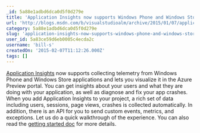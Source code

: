 ```yaml
---
_id: 5a88e1adbd6dca0d5f0d279e
title: 'Application Insights now supports Windows Phone and Windows Store applications'
url: 'http://blogs.msdn.com/b/visualstudioalm/archive/2015/01/07/application-insights-now-supports-windows-phone-and-windows-store-applications.aspx'
category: 5a88e1adbd6dca0d5f0d279e
slug: 'application-insights-now-supports-windows-phone-and-windows-store-applications'
user_id: 5a83ce59d6eb0005c4ecda2c
username: 'bill-s'
createdOn: '2015-02-07T11:12:26.000Z'
tags: []
---
```


<a title="http://azure.microsoft.com/services/application-insights/" href="http://blogs.msdn.com/controlpanel/blogs/posteditor.aspx/Application%20Insights">Application Insights</a> now supports collecting telemetry from Windows Phone and Windows Store applications and lets you visualize it in the Azure Preview portal. You can get insights about your users and what they are doing with your application, as well as diagnose and fix your app crashes. When you add Application Insights to your project, a rich set of data including users, sessions, page views, crashes is collected automatically. In addition, there is an API for you to send custom events, metrics, and exceptions. Let us do a quick walkthrough of the experience. You can also read the <a href="http://go.microsoft.com/fwlink/?LinkID=506944">getting started doc</a> for more details.
